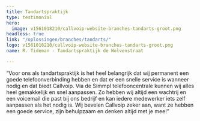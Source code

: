 ```yaml
---
title: Tandartspraktijk
type: testimonial
hero:
  image: v1561018210/callvoip-website-branches-tandarts-groot.png
headless: true
link: "/oplossingen/branches/tandarts/"
logo: v1561018210/callvoip-website-branches-tandarts-groot.png
name: R. Tideman - Tandartspraktijk de Wolvenstraat

---
```

“Voor ons als tandartspraktijk is het heel belangrijk dat wij permanent een goede telefoonverbinding hebben en dat er een snelle service is wanneer nodig en dat biedt Callvoip. Via de Simmpl telefooncentrale kunnen wij alles heel gemakkelijk en snel aanpassen. Zo hebben wij altijd een wachtrij en een voicemail die past bij ons bedrijf en kan iedere medewerker iets zelf aanpassen als het nodig is. Wij bevelen Callvoip zeker aan, want ze hebben een goede service, zijn behulpzaam en denken altijd met je mee!”
